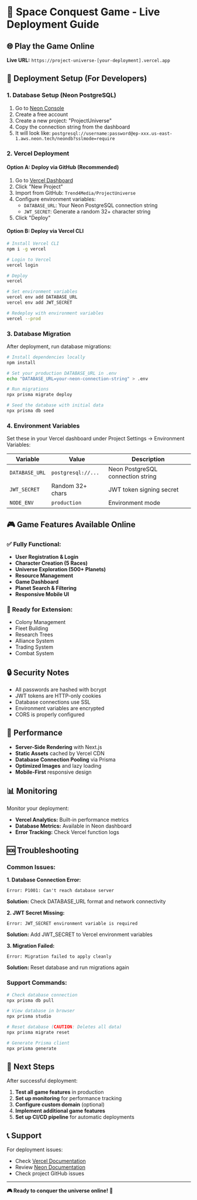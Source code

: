 # 🚀 Space Conquest Game - Live Deployment Guide

## 🌐 Play the Game Online

**Live URL:** `https://project-universe-[your-deployment].vercel.app`

## 🔧 Deployment Setup (For Developers)

### 1. **Database Setup (Neon PostgreSQL)**

1. Go to [Neon Console](https://console.neon.tech/)
2. Create a free account
3. Create a new project: "ProjectUniverse"
4. Copy the connection string from the dashboard
5. It will look like: `postgresql://username:password@ep-xxx.us-east-1.aws.neon.tech/neondb?sslmode=require`

### 2. **Vercel Deployment**

#### Option A: Deploy via GitHub (Recommended)
1. Go to [Vercel Dashboard](https://vercel.com/dashboard)
2. Click "New Project"
3. Import from GitHub: `Trend4Media/ProjectUniverse`
4. Configure environment variables:
   - `DATABASE_URL`: Your Neon PostgreSQL connection string
   - `JWT_SECRET`: Generate a random 32+ character string
5. Click "Deploy"

#### Option B: Deploy via Vercel CLI
```bash
# Install Vercel CLI
npm i -g vercel

# Login to Vercel
vercel login

# Deploy
vercel

# Set environment variables
vercel env add DATABASE_URL
vercel env add JWT_SECRET

# Redeploy with environment variables
vercel --prod
```

### 3. **Database Migration**

After deployment, run database migrations:

```bash
# Install dependencies locally
npm install

# Set your production DATABASE_URL in .env
echo "DATABASE_URL=your-neon-connection-string" > .env

# Run migrations
npx prisma migrate deploy

# Seed the database with initial data
npx prisma db seed
```

### 4. **Environment Variables**

Set these in your Vercel dashboard under Project Settings → Environment Variables:

| Variable | Value | Description |
|----------|-------|-------------|
| `DATABASE_URL` | `postgresql://...` | Neon PostgreSQL connection string |
| `JWT_SECRET` | Random 32+ chars | JWT token signing secret |
| `NODE_ENV` | `production` | Environment mode |

## 🎮 Game Features Available Online

### ✅ **Fully Functional:**
- **User Registration & Login**
- **Character Creation (5 Races)**
- **Universe Exploration (500+ Planets)**
- **Resource Management**
- **Game Dashboard**
- **Planet Search & Filtering**
- **Responsive Mobile UI**

### 🚧 **Ready for Extension:**
- Colony Management
- Fleet Building
- Research Trees
- Alliance System
- Trading System
- Combat System

## 🔒 **Security Notes**

- All passwords are hashed with bcrypt
- JWT tokens are HTTP-only cookies
- Database connections use SSL
- Environment variables are encrypted
- CORS is properly configured

## 🚀 **Performance**

- **Server-Side Rendering** with Next.js
- **Static Assets** cached by Vercel CDN
- **Database Connection Pooling** via Prisma
- **Optimized Images** and lazy loading
- **Mobile-First** responsive design

## 📊 **Monitoring**

Monitor your deployment:
- **Vercel Analytics:** Built-in performance metrics
- **Database Metrics:** Available in Neon dashboard
- **Error Tracking:** Check Vercel function logs

## 🆘 **Troubleshooting**

### Common Issues:

**1. Database Connection Error:**
```
Error: P1001: Can't reach database server
```
**Solution:** Check DATABASE_URL format and network connectivity

**2. JWT Secret Missing:**
```
Error: JWT_SECRET environment variable is required
```
**Solution:** Add JWT_SECRET to Vercel environment variables

**3. Migration Failed:**
```
Error: Migration failed to apply cleanly
```
**Solution:** Reset database and run migrations again

### **Support Commands:**

```bash
# Check database connection
npx prisma db pull

# View database in browser
npx prisma studio

# Reset database (CAUTION: Deletes all data)
npx prisma migrate reset

# Generate Prisma client
npx prisma generate
```

## 🌟 **Next Steps**

After successful deployment:

1. **Test all game features** in production
2. **Set up monitoring** for performance tracking
3. **Configure custom domain** (optional)
4. **Implement additional game features**
5. **Set up CI/CD pipeline** for automatic deployments

## 📞 **Support**

For deployment issues:
- Check [Vercel Documentation](https://vercel.com/docs)
- Review [Neon Documentation](https://neon.tech/docs)
- Check project GitHub issues

---

**🎮 Ready to conquer the universe online!** 🌌